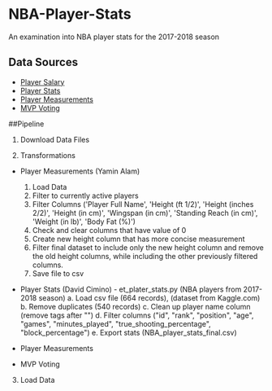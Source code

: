 # NBA-Player-Stats
An examination into NBA player stats for the 2017-2018 season


## Data Sources
* [Player Salary](https://www.kaggle.com/koki25ando/salary)
* [Player Stats](https://www.kaggle.com/mcamli/nba17-18)
* [Player Measurements](https://www.kaggle.com/whitefero/nba-players-measurements-19472017)
* [MVP Voting](https://www.kaggle.com/danchyy/nba-mvp-votings-through-history)

##Pipeline
1. Download Data Files

2. Transformations 
  * Player Measurements (Yamin Alam)
    1. Load Data
    2. Filter to currently active players
    3. Filter Columns ('Player Full Name', 'Height (ft 1/2)', 'Height (inches 2/2)', 'Height (in cm)',
                'Wingspan (in cm)', 'Standing Reach (in cm)', 'Weight (in lb)', 'Body Fat (%)')
    4. Check and clear columns that have value of 0
    5. Create new height column that has more concise measurement
    6. Filter final dataset to include only the new height column and remove the old height columns, while including the other 
    previously filtered columns.
    7. Save file to csv
    
  * Player Stats (David Cimino) - et_plater_stats.py (NBA players from 2017-2018 season)
        a. Load csv file (664 records), (dataset from Kaggle.com)
        b. Remove duplicates (540 records)
        c. Clean up player name column (remove tags after "\")
        d. Filter columns ("id", "rank", "position", "age", "games", "minutes_played", "true_shooting_percentage", "block_percentage")
        e. Export stats (NBA_player_stats_final.csv)

  * Player Measurements

  * MVP Voting
  
3. Load Data 
